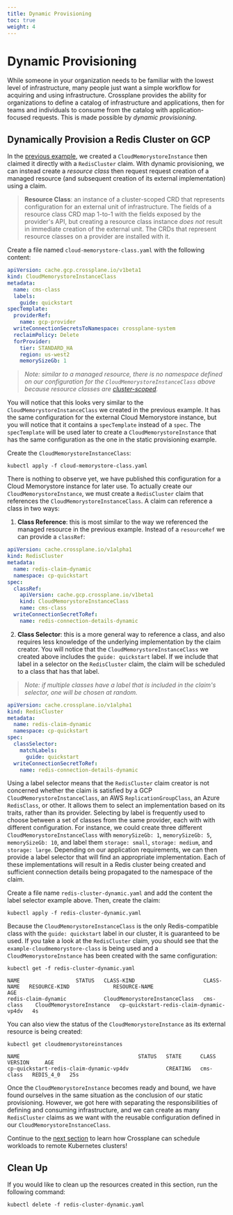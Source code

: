 ```yaml
---
title: Dynamic Provisioning
toc: true
weight: 4
---
```


# Dynamic Provisioning

While someone in your organization needs to be familiar with the lowest level of
infrastructure, many people just want a simple workflow for acquiring and using
infrastructure. Crossplane provides the ability for organizations to define a
catalog of infrastructure and applications, then for teams and individuals to
consume from the catalog with application-focused requests. This is made
possible by *dynamic provisioning*.

## Dynamically Provision a Redis Cluster on GCP

In the [previous example](3_static.md), we created a `CloudMemorystoreInstance`
then claimed it directly with a `RedisCluster` claim. With dynamic provisioning,
we can instead create a *resource class* then request request creation of a
managed resource (and subsequent creation of its external implementation) using
a claim.

> **Resource Class**: an instance of a cluster-scoped CRD that represents
> configuration for an external unit of infrastructure. The fields of a resource
> class CRD map 1-to-1 with the fields exposed by the provider's API, but
> creating a resource class instance *does not* result in immediate creation of
> the external unit. The CRDs that represent resource classes on a provider are
> installed with it.

Create a file named `cloud-memorystore-class.yaml` with the following content:

```yaml
apiVersion: cache.gcp.crossplane.io/v1beta1
kind: CloudMemorystoreInstanceClass
metadata:
  name: cms-class
  labels:
    guide: quickstart
specTemplate:
  providerRef:
    name: gcp-provider
  writeConnectionSecretsToNamespace: crossplane-system
  reclaimPolicy: Delete
  forProvider:
    tier: STANDARD_HA
    region: us-west2
    memorySizeGb: 1
```

> *Note: similar to a managed resource, there is no namespace defined on our
> configuration for the `CloudMemorystoreInstanceClass` above because resource
> classes are
> [cluster-scoped](https://kubernetes.io/docs/tasks/access-kubernetes-api/custom-resources/custom-resource-definitions/#create-a-customresourcedefinition).*

You will notice that this looks very similar to the
`CloudMemorystoreInstanceClass` we created in the previous example. It has the
same configuration for the external Cloud Memorystore instance, but you will
notice that it contains a `specTemplate` instead of a `spec`. The `specTemplate`
will be used later to create a `CloudMemorystoreInstance` that has the same
configuration as the one in the static provisioning example.

Create the `CloudMemorystoreInstanceClass`:

```
kubectl apply -f cloud-memorystore-class.yaml
```

There is nothing to observe yet, we have published this configuration for a
Cloud Memorystore instance for later use. To actually create our
`CloudMemorystoreInstance`, we must create a `RedisCluster` claim that
references the `CloudMemorystoreInstanceClass`. A claim can reference a class in
two ways:

1. **Class Reference**: this is most similar to the way we referenced the
   managed resource in the previous example. Instead of a `resourceRef` we can
   provide a `classRef`:

```yaml
apiVersion: cache.crossplane.io/v1alpha1
kind: RedisCluster
metadata:
  name: redis-claim-dynamic
  namespace: cp-quickstart
spec:
  classRef:
    apiVersion: cache.gcp.crossplane.io/v1beta1
    kind: CloudMemorystoreInstanceClass
    name: cms-class
  writeConnectionSecretToRef:
    name: redis-connection-details-dynamic
```

2. **Class Selector**: this is a more general way to reference a class, and also
   requires less knowledge of the underlying implementation by the claim
   creator. You will notice that the `CloudMemorystoreInstanceClass` we created
   above includes the `guide: quickstart` label. If we include that label in a
   selector on the `RedisCluster` claim, the claim will be scheduled to a class
   that has that label.

> *Note: if multiple classes have a label that is included in the claim's
> selector, one will be chosen at random.*

```yaml
apiVersion: cache.crossplane.io/v1alpha1
kind: RedisCluster
metadata:
  name: redis-claim-dynamic
  namespace: cp-quickstart
spec:
  classSelector:
    matchLabels:
      guide: quickstart
  writeConnectionSecretToRef:
    name: redis-connection-details-dynamic
```

Using a label selector means that the `RedisCluster` claim creator is not
concerned whether the claim is satisfied by a GCP
`CloudMemorystoreInstanceClass`, an AWS `ReplicationGroupClass`, an Azure
`RedisClass`, or other. It allows them to select an implementation based on its
traits, rather than its provider. Selecting by label is frequently used to
choose between a set of classes from the same provider, each with with different
configuration. For instance, we could create three different
`CloudMemorystoreInstanceClass` with `memorySizeGb: 1`, `memorySizeGb: 5`,
`memorySizeGb: 10`, and label them `storage: small`, `storage: medium`, and
`storage: large`. Depending on our application requirements, we can then provide
a label selector that will find an appropriate implementation. Each of these
implementations will result in a Redis cluster being created and sufficient
connection details being propagated to the namespace of the claim.

Create a file name `redis-cluster-dynamic.yaml` and add the content the label
selector example above. Then, create the claim:

```
kubectl apply -f redis-cluster-dynamic.yaml
```

Because the `CloudMemorystoreInstanceClass` is the only Redis-compatible class
with the `guide: quickstart` label in our cluster, it is guaranteed to be used.
If you take a look at the `RedisCluster` claim, you should see that the
`example-cloudmemorystore-class` is being used and a `CloudMemorystoreInstance`
has been created with the same configuration:

```
kubectl get -f redis-cluster-dynamic.yaml
```

```
NAME                  STATUS   CLASS-KIND                      CLASS-NAME   RESOURCE-KIND              RESOURCE-NAME                             AGE
redis-claim-dynamic            CloudMemorystoreInstanceClass   cms-class    CloudMemorystoreInstance   cp-quickstart-redis-claim-dynamic-vp4dv   4s
```

You can also view the status of the `CloudMemorystoreInstance` as its external
resource is being created:

```
kubectl get cloudmemorystoreinstances
```

```
NAME                                      STATUS   STATE      CLASS       VERSION     AGE
cp-quickstart-redis-claim-dynamic-vp4dv            CREATING   cms-class   REDIS_4_0   25s
```

Once the `CloudMemorystoreInstance` becomes ready and bound, we have found
ourselves in the same situation as the conclusion of our static provisioning.
However, we got here with separating the responsibilities of defining and
consuming infrastructure, and we can create as many `RedisCluster` claims as we
want with the reusable configuration defined in our
`CloudMemorystoreInstanceClass`.

Continue to the [next section](5_workload.md) to learn how Crossplane can
schedule workloads to remote Kubernetes clusters!

## Clean Up

If you would like to clean up the resources created in this section, run the
following command:

```
kubectl delete -f redis-cluster-dynamic.yaml
```
